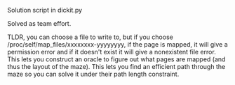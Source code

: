 Solution script in dickit.py

Solved as team effort.

TLDR, you can choose a file to write to, but if you choose /proc/self/map_files/xxxxxxxx-yyyyyyyy, if the page is mapped, it will give a permission error and if it doesn't exist it will give a nonexistent file error. This lets you construct an oracle to figure out what pages are mapped (and thus the layout of the maze). This lets you find an efficient path through the maze so you can solve it under their path length constraint.
